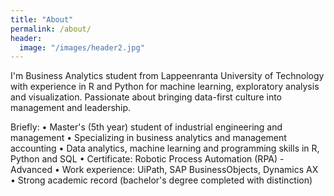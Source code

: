 ```yaml
---
title: "About"
permalink: /about/
header:
  image: "/images/header2.jpg"
---
```


I'm Business Analytics student from Lappeenranta University of Technology with experience in R and Python for machine learning, exploratory analysis and visualization. Passionate about bringing data-first culture into management and leadership.


Briefly:
• Master's (5th year) student of industrial engineering and management
• Specializing in business analytics and management accounting
• Data analytics, machine learning and programming skills in R, Python and SQL
• Certificate: Robotic Process Automation (RPA) - Advanced
• Work experience: UiPath, SAP BusinessObjects, Dynamics AX
• Strong academic record (bachelor's degree completed with distinction)
